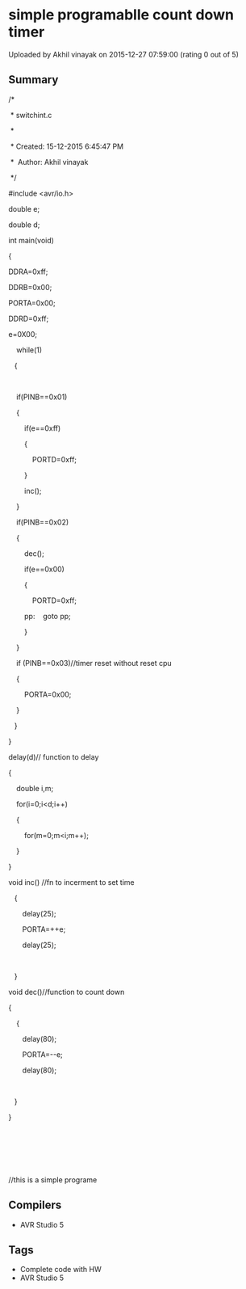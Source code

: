 # simple programablle count down timer

Uploaded by Akhil vinayak on 2015-12-27 07:59:00 (rating 0 out of 5)

## Summary

/*  

 * switchint.c  

 *  

 * Created: 15-12-2015 6:45:47 PM  

 *  Author: Akhil vinayak  

 */ 


#include <avr/io.h>  

double e;  

double d;


int main(void)  

{  

DDRA=0xff;  

DDRB=0x00;  

PORTA=0x00;  

DDRD=0xff;  

e=0X00;  

    while(1)  

   {  

      

    if(PINB==0x01)  

    {  

        if(e==0xff)  

        {  

            PORTD=0xff;  

        }  

        inc();  

    }  

    if(PINB==0x02)  

    {     

        dec();     

        if(e==0x00)  

        {  

            PORTD=0xff;  

        pp:    goto pp;  

        }          

    }  

    if (PINB==0x03)//timer reset without reset cpu  

    {  

        PORTA=0x00;  

    }                  

   }  

}


delay(d)// function to delay  

{  

    double i,m;  

    for(i=0;i<d;i++)  

    {  

        for(m=0;m<i;m++);  

    }  

}


void inc() //fn to incerment to set time  

   {  

       delay(25);  

       PORTA=++e;  

       delay(25);  

         

   }  

void dec()//function to count down  

{  

    {  

       delay(80);  

       PORTA=--e;  

       delay(80);  

         

   }


}


 


 


 


//this is a simple programe

## Compilers

- AVR Studio 5

## Tags

- Complete code with HW
- AVR Studio 5
